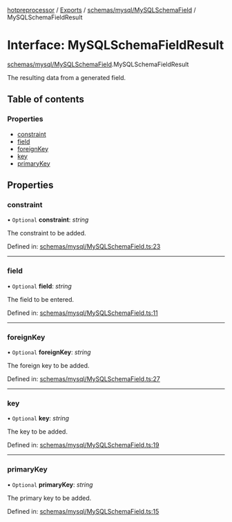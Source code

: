 [hotpreprocessor](../README.md) / [Exports](../modules.md) / [schemas/mysql/MySQLSchemaField](../modules/schemas_mysql_mysqlschemafield.md) / MySQLSchemaFieldResult

# Interface: MySQLSchemaFieldResult

[schemas/mysql/MySQLSchemaField](../modules/schemas_mysql_mysqlschemafield.md).MySQLSchemaFieldResult

The resulting data from a generated field.

## Table of contents

### Properties

- [constraint](schemas_mysql_mysqlschemafield.mysqlschemafieldresult.md#constraint)
- [field](schemas_mysql_mysqlschemafield.mysqlschemafieldresult.md#field)
- [foreignKey](schemas_mysql_mysqlschemafield.mysqlschemafieldresult.md#foreignkey)
- [key](schemas_mysql_mysqlschemafield.mysqlschemafieldresult.md#key)
- [primaryKey](schemas_mysql_mysqlschemafield.mysqlschemafieldresult.md#primarykey)

## Properties

### constraint

• `Optional` **constraint**: *string*

The constraint to be added.

Defined in: [schemas/mysql/MySQLSchemaField.ts:23](https://github.com/OurFreeLight/HotPreprocessor/blob/2227d35/src/schemas/mysql/MySQLSchemaField.ts#L23)

___

### field

• `Optional` **field**: *string*

The field to be entered.

Defined in: [schemas/mysql/MySQLSchemaField.ts:11](https://github.com/OurFreeLight/HotPreprocessor/blob/2227d35/src/schemas/mysql/MySQLSchemaField.ts#L11)

___

### foreignKey

• `Optional` **foreignKey**: *string*

The foreign key to be added.

Defined in: [schemas/mysql/MySQLSchemaField.ts:27](https://github.com/OurFreeLight/HotPreprocessor/blob/2227d35/src/schemas/mysql/MySQLSchemaField.ts#L27)

___

### key

• `Optional` **key**: *string*

The key to be added.

Defined in: [schemas/mysql/MySQLSchemaField.ts:19](https://github.com/OurFreeLight/HotPreprocessor/blob/2227d35/src/schemas/mysql/MySQLSchemaField.ts#L19)

___

### primaryKey

• `Optional` **primaryKey**: *string*

The primary key to be added.

Defined in: [schemas/mysql/MySQLSchemaField.ts:15](https://github.com/OurFreeLight/HotPreprocessor/blob/2227d35/src/schemas/mysql/MySQLSchemaField.ts#L15)
